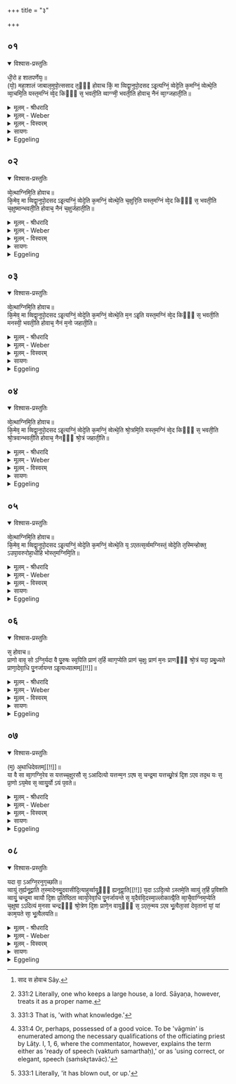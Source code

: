 +++
title = "३"

+++


## ०१


<details open><summary>विश्वास-प्रस्तुतिः</summary>

धी᳘रो ह शातपर्णेयः᳘॥  
(यो᳘) महा᳘शालं जाबाल᳘मुपो᳘त्ससाद त᳘ᳫँ᳘ होवाच किं᳘ मा व्विद्वा᳘नुपो᳘दसद ऽइ᳘त्यग्निं᳘ व्वेदे᳘ति क᳘मग्निं᳘ व्वेत्थे᳘ति व्वा᳘चमि᳘ति यस्त᳘मग्निं व्वे᳘द किᳫँ᳭ स᳘ भवती᳘ति व्वाग्ग्मी᳘ भवती᳘ति होवाच᳘ नैनं व्वा᳘ग्जहाती᳘ति॥
</details>

<details><summary>मूलम् - श्रीधरादि</summary>

धी᳘रो ह शातपर्णेयः᳘॥  
(यो᳘) महा᳘शालं जाबाल᳘मुपो᳘त्ससाद त᳘ᳫँ᳘ होवाच किं᳘ मा व्विद्वा᳘नुपो᳘दसद ऽइ᳘त्यग्निं᳘ व्वेदे᳘ति क᳘मग्निं᳘ व्वेत्थे᳘ति व्वा᳘चमि᳘ति यस्त᳘मग्निं व्वे᳘द किᳫँ᳭ स᳘ भवती᳘ति व्वाग्ग्मी᳘ भवती᳘ति होवाच᳘ नैनं व्वा᳘ग्जहाती᳘ति॥
</details>

<details><summary>मूलम् - Weber</summary>

धी᳘रो ह शातपर्णेयः᳟॥  
महा᳘शालं जाबाल᳘मुपो᳘त्ससाद त᳘ᳫं᳘ होवाच [^wbr_1] कि᳘म् मा विद्वा᳘नुपो᳘दसद इ᳘त्यग्निं᳘ वेदे᳘ति क᳘मग्निं᳘ वेत्थे᳘ति वा᳘चमि᳘ति यस्त᳘मग्निं वे᳘द किᳫं स᳘ भवती᳘ति वाग्मी᳘ भवती᳘ति होवाचॗ नैनं वा᳘ग्जहाती᳘ति॥  

[^wbr_1]: साद स होवाच Sây.
</details>

<details><summary>मूलम् - विस्वरम्</summary>


</details>

<details><summary>सायणः</summary>

…
</details>

<details><summary>Eggeling</summary>

1. Dhīra Śātaparṇeya once on a time repaired to Mahāśāla [^egg_634] Jābāla. He said to him, 'Knowing what [^egg_635], hast thou come to me?'--'Agni (the fire) I know.'--'What Agni knowest thou?'--'Speech.'--'What becomes of him who knows that Agni?'--'He becomes eloquent [^egg_636],' he said, 'speech does not fail him.'

[^egg_634]: 331:2 Literally, one who keeps a large house, a lord. Sāyaṇa, however, treats it as a proper name.

[^egg_635]: 331:3 That is, 'with what knowledge.'

[^egg_636]: 331:4 Or, perhaps, possessed of a good voice. To be 'vāgmin' is  enumerated among the necessary qualifications of the officiating priest by Lāṭy. I, 1, 6, where the commentator, however, explains the term either as 'ready of speech (vaktuṁ samarthaḥ),' or as 'using correct, or elegant, speech (saṁskr̥tavāc).'
</details>


## ०२


<details open><summary>विश्वास-प्रस्तुतिः</summary>

व्वे᳘त्थाग्निमि᳘ति होवाच॥  
कि᳘मेव᳘ मा व्विद्वा᳘नुपो᳘दसद ऽइ᳘त्यग्निं᳘ व्वेदे᳘ति क᳘मग्निं᳘ व्वेत्थे᳘ति च᳘क्षुरि᳘ति यस्त᳘मग्निं व्वे᳘द किᳫँ᳭ स᳘ भवती᳘ति च᳘क्षुष्मान्भवती᳘ति होवाच᳘ नैनं च᳘क्षुर्जहाती᳘ति॥
</details>

<details><summary>मूलम् - श्रीधरादि</summary>

व्वे᳘त्थाग्निमि᳘ति होवाच॥  
कि᳘मेव᳘ मा व्विद्वा᳘नुपो᳘दसद ऽइ᳘त्यग्निं᳘ व्वेदे᳘ति क᳘मग्निं᳘ व्वेत्थे᳘ति च᳘क्षुरि᳘ति यस्त᳘मग्निं व्वे᳘द किᳫँ᳭ स᳘ भवती᳘ति च᳘क्षुष्मान्भवती᳘ति होवाच᳘ नैनं च᳘क्षुर्जहाती᳘ति॥
</details>

<details><summary>मूलम् - Weber</summary>

वे᳘त्थाग्निमि᳘ति होवाच॥  
कि᳘मेव᳘ मा विद्वा᳘नुपो᳘दसद इ᳘त्यग्निं᳘ वेदे᳘ति क᳘मग्निं᳘ वेत्थे᳘ति च᳘क्षुरि᳘ति यस्त᳘मग्निं वे᳘द किᳫं स᳘ भवती᳘ति च᳘क्षुष्मान्भवती᳘ति होवाचॗ नैनं च᳘क्षुर्जहाती᳘ति॥
</details>

<details><summary>मूलम् - विस्वरम्</summary>


</details>

<details><summary>सायणः</summary>

…
</details>

<details><summary>Eggeling</summary>

2. 'Thou knowest Agni,' he said; 'knowing what (else) hast thou come to me?'--'Agni I know.'--'What Agni knowest thou?'--'The Eye.'--'What becomes of him who knows that Agni?'--'He becomes seeing,' he said; his eye does not fail him.'
</details>


## ०३


<details open><summary>विश्वास-प्रस्तुतिः</summary>

व्वे᳘त्थाग्निमि᳘ति होवाच॥  
कि᳘मेव᳘ मा व्विद्वा᳘नुपो᳘दसद ऽइ᳘त्यग्निं᳘ व्वेदे᳘ति क᳘मग्निं᳘ व्वेत्थे᳘ति म᳘न ऽइ᳘ति यस्त᳘मग्निं व्वे᳘द किᳫँ᳭ स᳘ भवती᳘ति मनस्वी᳘ भवती᳘ति होवाच᳘ नैनं म᳘नो जहाती᳘ति॥
</details>

<details><summary>मूलम् - श्रीधरादि</summary>

व्वे᳘त्थाग्निमि᳘ति होवाच॥  
कि᳘मेव᳘ मा व्विद्वा᳘नुपो᳘दसद ऽइ᳘त्यग्निं᳘ व्वेदे᳘ति क᳘मग्निं᳘ व्वेत्थे᳘ति म᳘न ऽइ᳘ति यस्त᳘मग्निं व्वे᳘द किᳫँ᳭ स᳘ भवती᳘ति मनस्वी᳘ भवती᳘ति होवाच᳘ नैनं म᳘नो जहाती᳘ति॥
</details>

<details><summary>मूलम् - Weber</summary>

वे᳘त्थाग्निमि᳘ति होवाच॥  
कि᳘मेव᳘ मा विद्वा᳘नुपो᳘दसद इ᳘त्यग्निं᳘ वेदे᳘ति क᳘मग्निं᳘ वेत्थे᳘ति म᳘न इ᳘ति यस्त᳘मग्निं वे᳘द किᳫं स᳘ भवती᳘ति मनस्वी᳘ भवती᳘ति होवाचॗ नैनम् म᳘नो जहाती᳘ति॥
</details>

<details><summary>मूलम् - विस्वरम्</summary>


</details>

<details><summary>सायणः</summary>

…
</details>

<details><summary>Eggeling</summary>

3. 'Thou knowest Agni,' he said; 'knowing what hast thou come to me?'--'Agni I know.'--'What Agni knowest thou?'--'The Mind.'--'What becomes of him who knows that Agni?'--'He becomes thoughtful,' he said; 'his mind does not fail him.'
</details>


## ०४


<details open><summary>विश्वास-प्रस्तुतिः</summary>

व्वे᳘त्थाग्निमि᳘ति होवाच॥  
कि᳘मेव᳘ मा व्विद्वा᳘नुपो᳘दसद ऽइ᳘त्यग्निं᳘ व्वेदे᳘ति क᳘मग्निं᳘ व्वेत्थे᳘ति श्रो᳘त्रमि᳘ति यस्त᳘मग्निं व्वे᳘द किᳫँ᳭ स᳘ भवती᳘ति श्रो᳘त्रवान्भवती᳘ति होवाच᳘ नैनᳫँ᳭ श्रो᳘त्रं जहाती᳘ति॥
</details>

<details><summary>मूलम् - श्रीधरादि</summary>

व्वे᳘त्थाग्निमि᳘ति होवाच॥  
कि᳘मेव᳘ मा व्विद्वा᳘नुपो᳘दसद ऽइ᳘त्यग्निं᳘ व्वेदे᳘ति क᳘मग्निं᳘ व्वेत्थे᳘ति श्रो᳘त्रमि᳘ति यस्त᳘मग्निं व्वे᳘द किᳫँ᳭ स᳘ भवती᳘ति श्रो᳘त्रवान्भवती᳘ति होवाच᳘ नैनᳫँ᳭ श्रो᳘त्रं जहाती᳘ति॥
</details>

<details><summary>मूलम् - Weber</summary>

वे᳘त्थाग्निमि᳘ति होवाच॥  
कि᳘मेव᳘ मा विद्वा᳘नुपो᳘दसद इ᳘त्यग्निं᳘ वेदे᳘ति क᳘मग्निं᳘ वेत्थे᳘ति श्रो᳘त्रमि᳘ति यस्त᳘मग्निं वे᳘द किᳫं स᳘ भवती᳘ति श्रो᳘त्रवान्भवती᳘ति होवाचॗ नैनं श्रो᳘त्रं जहाती᳘ति॥
</details>

<details><summary>मूलम् - विस्वरम्</summary>


</details>

<details><summary>सायणः</summary>

…
</details>

<details><summary>Eggeling</summary>

4. 'Thou knowest Agni,' he said; 'knowing what hast thou come to me?'--'Agni I know.'--'What Agni knowest thou?'--'The Ear.'--'What becomes of him who knows that Agni?'--'He becomes hearing,' he said; 'his ear does not fail him.'
</details>


## ०५


<details open><summary>विश्वास-प्रस्तुतिः</summary>

व्वे᳘त्थाग्निमि᳘ति होवाच॥  
कि᳘मेव᳘ मा व्विद्वा᳘नुपो᳘दसद ऽइ᳘त्यग्निं᳘ व्वेदे᳘ति क᳘मग्निं᳘ व्वेत्थे᳘ति य᳘ ऽएतत्स᳘र्व्वमग्निस्तं᳘ व्वेदे᳘ति त᳘स्मिन्होक्त᳘ ऽउपा᳘वरुरोहा᳘धीहि भोस्त᳘मग्निमि᳘ति॥
</details>

<details><summary>मूलम् - श्रीधरादि</summary>

व्वे᳘त्थाग्निमि᳘ति होवाच॥  
कि᳘मेव᳘ मा व्विद्वा᳘नुपो᳘दसद ऽइ᳘त्यग्निं᳘ व्वेदे᳘ति क᳘मग्निं᳘ व्वेत्थे᳘ति य᳘ ऽएतत्स᳘र्व्वमग्निस्तं᳘ व्वेदे᳘ति त᳘स्मिन्होक्त᳘ ऽउपा᳘वरुरोहा᳘धीहि भोस्त᳘मग्निमि᳘ति॥
</details>

<details><summary>मूलम् - Weber</summary>

वे᳘त्थाग्निमि᳘ति होवाच॥  
कि᳘मेव᳘ मा विद्वा᳘नुपो᳘दसद इ᳘त्यग्निं᳘ वेदे᳘ति क᳘मग्निं᳘ वेत्थे᳘ति य᳘ एतत्स᳘र्वमग्निस्तं᳘ वेदे᳘ति त᳘स्मिन्होक्त᳘ उपा᳘वरुरोहा᳘धीहि भोस्त᳘मग्निमि᳘ति॥
</details>

<details><summary>मूलम् - विस्वरम्</summary>


</details>

<details><summary>सायणः</summary>

…
</details>

<details><summary>Eggeling</summary>

5. 'Thou knowest Agni,' he said; 'knowing what hast thou come to me?'--'Agni I know.'--'What Agni knowest thou?'--'The Agni who is everything here, him I know.'--On (hearing) this said, he stepped down to him and said, 'Teach me that Agni, sir!'
</details>


## ०६


<details open><summary>विश्वास-प्रस्तुतिः</summary>

स᳘ होवाच॥  
प्राणो वाव᳘ सो ऽग्नि᳘र्यदा वै पु᳘रुषः स्व᳘पिति प्राणं त᳘र्हि व्वाग᳘प्येति प्राणं च᳘क्षुः प्राणं म᳘नः प्राणᳫँ᳭ श्रो᳘त्रं यदा᳘ प्रबु᳘ध्यते प्राणा᳘देवा᳘धि पु᳘नर्जायन्त ऽइ᳘त्यध्यात्मम्[[!!]]॥
</details>

<details><summary>मूलम् - श्रीधरादि</summary>

स᳘ होवाच॥  
प्राणो वाव᳘ सो ऽग्नि᳘र्यदा वै पु᳘रुषः स्व᳘पिति प्राणं त᳘र्हि व्वाग᳘प्येति प्राणं च᳘क्षुः प्राणं म᳘नः प्राणᳫँ᳭ श्रो᳘त्रं यदा᳘ प्रबु᳘ध्यते प्राणा᳘देवा᳘धि पु᳘नर्जायन्त ऽइ᳘त्यध्यात्मम्[[!!]]॥
</details>

<details><summary>मूलम् - Weber</summary>

स᳘ होवाच॥  
प्राणो वावॗ सोऽग्नि᳘र्यदा वै पु᳘रुषः स्व᳘पिति प्राणं त᳘र्हि वाग᳘प्येति प्राणं च᳘क्षुः प्राणम् म᳘नः प्राणं श्रो᳘त्रं यदा᳘ प्रबु᳘ध्यते प्राणा᳘देवा᳘धि पु᳘नर्जायन्त इ᳘त्यध्यात्म᳘म्॥
</details>

<details><summary>मूलम् - विस्वरम्</summary>


</details>

<details><summary>सायणः</summary>

…
</details>

<details><summary>Eggeling</summary>

6. He said,--Verily, that Agni is the breath; for when man sleeps, speech passes into the breath, and so do the eye, the mind, and the ear; and when he awakes, they again issue from the breath. Thus much as to the body.
</details>


## ०७


<details open><summary>विश्वास-प्रस्तुतिः</summary>

(म᳘) अ᳘थाधिदेवतम्[[!!]]॥  
या वै सा व्वा᳘गग्नि᳘रेव स यत्तच्च᳘क्षुरसौ स᳘ ऽआदित्यो यत्तन्म᳘न ऽएष स᳘ चन्द्र᳘मा यत्तच्छ्रो᳘त्रं दि᳘श ऽएव तद᳘थ यः स᳘ प्रा᳘णो ऽय᳘मेव स᳘ व्वायु᳘र्यो ऽयं प᳘वते॥
</details>

<details><summary>मूलम् - श्रीधरादि</summary>

(म᳘) अ᳘थाधिदेवतम्[[!!]]॥  
या वै सा व्वा᳘गग्नि᳘रेव स यत्तच्च᳘क्षुरसौ स᳘ ऽआदित्यो यत्तन्म᳘न ऽएष स᳘ चन्द्र᳘मा यत्तच्छ्रो᳘त्रं दि᳘श ऽएव तद᳘थ यः स᳘ प्रा᳘णो ऽय᳘मेव स᳘ व्वायु᳘र्यो ऽयं प᳘वते॥
</details>

<details><summary>मूलम् - Weber</summary>

अ᳘थाधिदेवत᳘म्॥  
या वै सा वा᳘गग्नि᳘रेव स यत्तच्च᳘क्षुरसौ स᳘ आदित्यो यत्तन्म᳘न एष स᳘ चन्द्र᳘मा यत्तछ्रो᳘त्रं दि᳘श एव तद᳘थ यः स᳘ प्राॗणोऽय᳘मेव स᳘ वायुॗर्योऽयम् प᳘वते॥
</details>

<details><summary>मूलम् - विस्वरम्</summary>


</details>

<details><summary>सायणः</summary>

…
</details>

<details><summary>Eggeling</summary>

7. Now as to the deity. That speech verily is Agni himself; and that eye is yonder sun; and that

mind is that moon; and that ear is the quarters; and that breath is the wind that blows here.
</details>


## ०८


<details open><summary>विश्वास-प्रस्तुतिः</summary>

यदा वा᳘ ऽअग्नि᳘रनुग᳘च्छति॥  
व्वायुं त᳘र्ह्यनू᳘द्वाति त᳘स्मादेनमु᳘दवासीदि᳘त्याहुर्व्वायु᳘ᳫँ᳘ ह्यनूद्वा᳘ति[[!!]] य᳘दा ऽऽदि᳘त्यो ऽस्तमे᳘ति व्वायुं त᳘र्हि प्र᳘विशति व्वायुं᳘ चन्द्र᳘मा व्वायौ दि᳘शः प्र᳘तिष्ठिता व्वायो᳘रेवा᳘धि पु᳘नर्जायन्ते स᳘ य᳘दैवंवि᳘दस्मा᳘ल्लोकात्प्रै᳘ति व्वा᳘चै᳘वाग्निम᳘प्येति च᳘क्षुषा ऽऽदित्यं म᳘नसा चन्द्रᳫँ᳭ श्रो᳘त्रेण दि᳘शः प्राणे᳘न वायुᳫँ᳭ स᳘ ऽएत᳘न्मय ऽएव भू᳘त्वैता᳘सां देव᳘तानां यां᳘ यां काम᳘यते सा᳘ भू᳘त्वैलयति॥
</details>

<details><summary>मूलम् - श्रीधरादि</summary>

यदा वा᳘ ऽअग्नि᳘रनुग᳘च्छति॥  
व्वायुं त᳘र्ह्यनू᳘द्वाति त᳘स्मादेनमु᳘दवासीदि᳘त्याहुर्व्वायु᳘ᳫँ᳘ ह्यनूद्वा᳘ति[[!!]] य᳘दा ऽऽदि᳘त्यो ऽस्तमे᳘ति व्वायुं त᳘र्हि प्र᳘विशति व्वायुं᳘ चन्द्र᳘मा व्वायौ दि᳘शः प्र᳘तिष्ठिता व्वायो᳘रेवा᳘धि पु᳘नर्जायन्ते स᳘ य᳘दैवंवि᳘दस्मा᳘ल्लोकात्प्रै᳘ति व्वा᳘चै᳘वाग्निम᳘प्येति च᳘क्षुषा ऽऽदित्यं म᳘नसा चन्द्रᳫँ᳭ श्रो᳘त्रेण दि᳘शः प्राणे᳘न वायुᳫँ᳭ स᳘ ऽएत᳘न्मय ऽएव भू᳘त्वैता᳘सां देव᳘तानां यां᳘ यां काम᳘यते सा᳘ भू᳘त्वैलयति॥
</details>

<details><summary>मूलम् - Weber</summary>

यदा वा᳘ अग्नि᳘रनुग᳘छति॥  
वायुं त᳘र्ह्यनू᳘द्वाति त᳘स्मादेनमु᳘दवासीदि᳘त्याहुर्वायुᳫं ह्य᳘नूद्वा᳘ति यॗदादिॗत्योऽस्तमे᳘ति वायुं त᳘र्हि प्र᳘विशति वायुं᳘ चन्द्र᳘मा वायौ दि᳘शः प्र᳘तिष्ठिता वायो᳘रेवा᳘धि पु᳘नर्जायन्ते स᳘ यॗदैवंवि᳘दस्मा᳘ल्लोकात्प्रै᳘ति वाॗचैॗवाग्निम᳘प्येति च᳘क्षुषादित्यम् म᳘नसा चन्द्रं श्रो᳘त्रेण दि᳘शः प्राणे᳘न वायुᳫं स᳘ एत᳘न्मय एव᳘ भूॗत्वैता᳘सां देव᳘तानां यां᳘-यां काम᳘यते सा᳘ भूॗत्वेलयति॥
</details>

<details><summary>मूलम् - विस्वरम्</summary>


</details>

<details><summary>सायणः</summary>

…
</details>

<details><summary>Eggeling</summary>

8. Now, when that fire goes out, it is wafted up in the wind (air), whence people say of it, 'It has expired [^egg_637],' for it is wafted up in the wind. And when the sun sets it enters the wind, and so does the moon; and the quarters are established in the wind, and from out of the wind they issue again. And when he who knows this passes away from this world, he passes into the fire by his speech, into the sun by his eye, into the moon by his mind, into the quarters by his ear, and into the wind by his breath; and being composed thereof, he becomes whichever of these deities he chooses, and is at rest.

[^egg_637]: 333:1 Literally, 'it has blown out, or up.'
</details>

